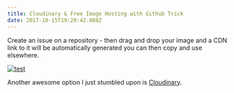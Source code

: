 ```yaml
---
title: Cloudinary & Free Image Hosting with Github Trick
date: 2017-10-15T19:29:42.888Z
---
```

Create an issue on a repository - then drag and drop your image and a CDN link to it will be automatically generated you can then copy and use elsewhere.

[![test](https://user-images.githubusercontent.com/1755665/31588305-e02e4fda-b1bd-11e7-9f48-774f36bab32a.png)](https://user-images.githubusercontent.com/1755665/31588305-e02e4fda-b1bd-11e7-9f48-774f36bab32a.png)

Another awesome option I just stumbled upon is [Cloudinary](https://cloudinary.com/pricing).
